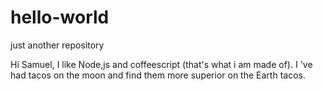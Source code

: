 # hello-world

just another repository

Hi Samuel, I like Node,js and coffeescript (that's what i am made of).
I 've had tacos on the moon and find them more superior on the Earth tacos.
